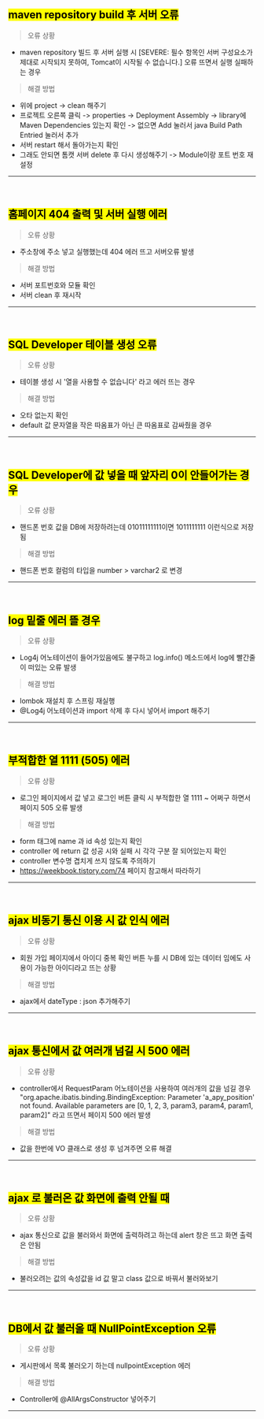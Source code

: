 <mark>maven repository build 후 서버 오류</mark>
---

> 오류 상황
- maven repository 빌드 후 서버 실행 시 [SEVERE: 필수 항목인 서버 구성요소가 제대로 시작되지 못하여, Tomcat이 시작될 수 없습니다.] 오류 뜨면서 실행 실패하는 경우

> 해결 방법
- 위에 project -> clean 해주기
- 프로젝트 오른쪽 클릭 -> properties -> Deployment Assembly -> library에 Maven Dependencies 있는지 확인 
-> 없으면 Add 눌러서 java Build Path Entried 눌러서 추가
- 서버 restart 해서 돌아가는지 확인
- 그래도 안되면 톰캣 서버 delete 후 다시 생성해주기 -> Module이랑 포트 번호 재설정

***
<br>

<mark>홈페이지 404 출력 및 서버 실행 에러</mark>
---

> 오류 상황
- 주소창에 주소 넣고 실행했는데 404 에러 뜨고 서버오류 발생

> 해결 방법
- 서버 포트번호와 모듈 확인 
- 서버 clean 후 재시작

***
<br>

<mark>SQL Developer 테이블 생성 오류</mark>
---

> 오류 상황
- 테이블 생성 시 '열을 사용할 수 없습니다' 라고 에러 뜨는 경우

> 해결 방법
- 오타 없는지 확인
- default 값 문자열을 작은 따옴표가 아닌 큰 따옴표로 감싸줬을 경우

***
<br>

<mark>SQL Developer에 값 넣을 때 앞자리 0이 안들어가는 경우</mark>
---

> 오류 상황
- 핸드폰 번호 값을 DB에 저장하려는데 01011111111이면 1011111111 이런식으로 저장됨

> 해결 방법
- 핸드폰 번호 컬럼의 타입을 number > varchar2 로 변경

***
<br>

<mark>log 밑줄 에러 뜰 경우</mark>
---

> 오류 상황
- Log4j 어노테이션이 들어가있음에도 불구하고 log.info() 메소드에서 log에 빨간줄이 떠있는 오류 발생
> 해결 방법
- lombok 재설치 후 스프링 재실행
- @Log4j 어노테이션과 import 삭제 후 다시 넣어서 import 해주기
***
<br>

<mark>부적합한 열 1111 (505) 에러</mark>
---

> 오류 상황
- 로그인 페이지에서 값 넣고 로그인 버튼 클릭 시 부적합한 열 1111 ~ 어쩌구 하면서 페이지 505 오류 발생
> 해결 방법
- form 태그에 name 과 id 속성 있는지 확인
- controller 에 return 값 성공 시와 실패 시 각각 구분 잘 되어있는지 확인
- controller 변수명 겹치게 쓰지 않도록 주의하기
- https://weekbook.tistory.com/74 페이지 참고해서 따라하기
***
<br>

<mark>ajax 비동기 통신 이용 시 값 인식 에러</mark>
---

> 오류 상황
- 회원 가입 페이지에서 아이디 중복 확인 버튼 누를 시 DB에 있는 데이터 임에도 사용이 가능한 아이디라고 뜨는 상황
> 해결 방법
- ajax에서 dateType : json 추가해주기
***
<br>

<mark>ajax 통신에서 값 여러개 넘길 시 500 에러</mark>
---

> 오류 상황
- controller에서 RequestParam 어노테이션을 사용하여 여러개의 값을 넘길 경우 "org.apache.ibatis.binding.BindingException: Parameter 'a_apy_position' not found. Available parameters are [0, 1, 2, 3, param3, param4, param1, param2]" 라고 뜨면서 페이지 500 에러 발생
> 해결 방법
- 값을 한번에 VO 클래스로 생성 후 넘겨주면 오류 해결
***
<br>

<mark>ajax 로 불러온 값 화면에 출력 안될 때</mark>
---

> 오류 상황
- ajax 통신으로 값을 불러와서 화면에 출력하려고 하는데 alert 창은 뜨고 화면 출력은 안됨

> 해결 방법
- 불러오려는 값의 속성값을 id 값 말고 class 값으로 바꿔서 불러와보기

***
<br>

<mark>DB에서 값 불러올 때 NullPointException 오류</mark>
---

> 오류 상황
- 게시판에서 목록 불러오기 하는데 nullpointException 에러

> 해결 방법
- Controller에 @AllArgsConstructor 넣어주기

***
<br>
